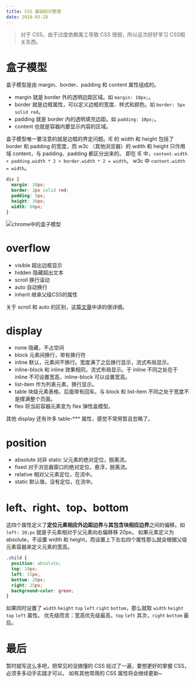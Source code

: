 ```yaml
---
title: CSS 基础知识整理
date: 2018-03-28
---
```


> 对于 CSS，由于过度依赖美工导致 CSS 很弱，所以这次好好学习 CSS相关东西。

# 盒子模型

盒子模型是由 margin、border、padding 和 content 属性组成的。

* margin 就是 border 外的透明边距区域。如 `margin: 10px;`。
* border 就是边框属性，可以定义边框的宽度、样式和颜色。如 `border: 5px solid red`。
* padding 就是 border 内的透明填充边距。如 `padding: 10px;`。
* content 也就是容器内要显示内容的区域。

盒子模型唯一要注意的就是边框的界定问题。IE 的 width 和 height 包括了 border 和 padding 的宽度，而 w3c （其他浏览器）的 wdith 和 height 只作用域 content，与 padding、padding 都区分出来的。
即在 IE 中，`content.width + padding.width * 2 + border.width * 2 = width`。
w3c 中 `content.width = width`。

```css
div {
  margin: 10px;
  border: 2px solid red;
  padding: 5px;
  height: 30px;
  width: 60px;
}
```

![chrome中的盒子模型](https://upload-images.jianshu.io/upload_images/1987062-41823df9d5d2ab83.png?imageMogr2/auto-orient/strip%7CimageView2/2/w/1240)

# overflow

* visible 超出边框显示
* hidden 隐藏超出文本
* scroll 换行滚动
* auto 自动换行
* inherit 继承父级CSS的属性

关于 scroll 和 auto 的区别，这篇[文章](https://www.jianshu.com/p/1ac2933891cd)中讲的很详细。

# display

* none 隐藏，不占空间
* block 元素间换行，带有换行符
* inline 默认，元素间不换行。宽度满了之后换行显示，流式布局显示。
* inline-block 和 inline 效果相同，流式布局显示。于 inline 不同之处在于 inline 不可设置宽高，inline-block 可以设置宽高。
* list-item 作为列表元素，换行显示。
* table 块级元素表格，后面带有回车。与 block 和 list-item 不同之处于宽度不是撑满整个页面。
* flex 将当前容器元素变为 flex 弹性盒模型。

其他 display 还有许多 table-*** 属性，感觉不常用暂且忽略了。

# position

* absolute 对非 static 父元素的绝对定位，脱离流。
* fixed 对于浏览器窗口的绝对定位，悬浮，脱离流。
* relative 相对父元素定位，在流中。
* static 默认值，没有定位，在流中。

# left、right、top、bottom

这四个属性定义了**定位元素相应外边距边界**与**其包含块相应边界**之间的偏移。如 `left: 20;px` 就是子元素相对于父元素向右偏移移 20px。
如果元素定义为 absolute，不设置 width 和 height，而设置上下左右四个属性那么就会根据父级元素容器来定义元素的宽高。
```css
.child {
  position: absolute;
  top: 10px;
  left: 15px;
  bottom: 20px;
  right: 25px;
  background-color: green;
}
```
如果同时设置了 `width` `height` `top` `left` `right` `bottom`，那么就取 `width` `height` `top` `left` 属性。
优先级而言：宽高优先级最高，`top` `left` 其次，`right` `bottom` 最后。

# 最后

暂时就写这么多吧，把常见的没搞懂的 CSS  给过了一遍，要想更好的掌握 CSS，必须多多动手实践才可以。
如有其他常用的 CSS 属性将会继续更新~